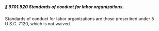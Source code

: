 ##### § 9701.520 Standards of conduct for labor organizations. #####

Standards of conduct for labor organizations are those prescribed under 5 U.S.C. 7120, which is not waived.